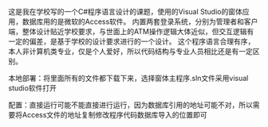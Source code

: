 这是我在学校写的一个C#程序语言设计的课题，使用的Visual Studio的窗体应用，数据库用的是微软的Access软件。
内置两套登录系统，分别为管理者和客户端，整体设计贴近学校要求，与世面上的ATM操作逻辑大体近似，但交互逻辑有一定的偏差，是基于学校的设计要求进行的一个设计。
这个程序语言合理有序，本人非计算机类专业，仅是个人爱好，所以代码结构与专业人员相比还是有一定区别。

本地部署：将里面所有的文件都下载下来，选择窗体主程序.sln文件采用visual studio软件打开

配置：直接运行可能不能直接进行运行，因为数据库引用的地址可能不对，所以需要将Access文件的地址复制修改程序代码数据库导入的位置即可
